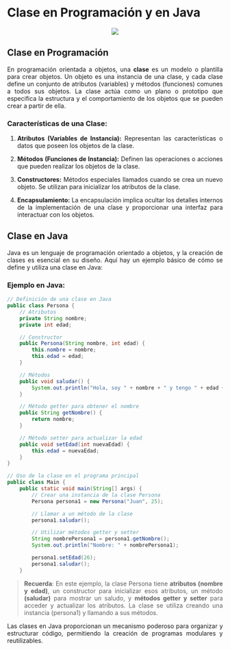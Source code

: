 <div align="justify">

# Clase en Programación y en Java

<div align="center">
<img src="https://blogger.googleusercontent.com/img/b/R29vZ2xl/AVvXsEhENxGbVg7xwg9NpvEtFb3hrvEfbnLnorkIKjuNv9ejnqjkC1VCyRAN-dVhIgvX4XwPARMuSQpfVgHynPHosdIpV2riqQXZmpvf1Xofin4Q82xgZcnHVK1XZ2PEPgrfK16C2NHBj5oIENUvt--anyR73wofWFtr2Mv4J37eMEFM1F0gjfPDq8l3b4sGew/w640-h268-rw/objecto.webp">
</div>

## Clase en Programación

En programación orientada a objetos, una **clase** es un modelo o plantilla para crear objetos. Un objeto es una instancia de una clase, y cada clase define un conjunto de atributos (variables) y métodos (funciones) comunes a todos sus objetos. La clase actúa como un plano o prototipo que especifica la estructura y el comportamiento de los objetos que se pueden crear a partir de ella.

### Características de una Clase:

1. **Atributos (Variables de Instancia):** Representan las características o datos que poseen los objetos de la clase.

2. **Métodos (Funciones de Instancia):** Definen las operaciones o acciones que pueden realizar los objetos de la clase.

3. **Constructores:** Métodos especiales llamados cuando se crea un nuevo objeto. Se utilizan para inicializar los atributos de la clase.

4. **Encapsulamiento:** La encapsulación implica ocultar los detalles internos de la implementación de una clase y proporcionar una interfaz para interactuar con los objetos.

## Clase en Java

Java es un lenguaje de programación orientado a objetos, y la creación de clases es esencial en su diseño. Aquí hay un ejemplo básico de cómo se define y utiliza una clase en Java:

### Ejemplo en Java:

```java
// Definición de una clase en Java
public class Persona {
    // Atributos
    private String nombre;
    private int edad;

    // Constructor
    public Persona(String nombre, int edad) {
        this.nombre = nombre;
        this.edad = edad;
    }

    // Métodos
    public void saludar() {
        System.out.println("Hola, soy " + nombre + " y tengo " + edad + " años.");
    }

    // Método getter para obtener el nombre
    public String getNombre() {
        return nombre;
    }

    // Método setter para actualizar la edad
    public void setEdad(int nuevaEdad) {
        this.edad = nuevaEdad;
    }
}

// Uso de la clase en el programa principal
public class Main {
    public static void main(String[] args) {
        // Crear una instancia de la clase Persona
        Persona persona1 = new Persona("Juan", 25);

        // Llamar a un método de la clase
        persona1.saludar();

        // Utilizar métodos getter y setter
        String nombrePersona1 = persona1.getNombre();
        System.out.println("Nombre: " + nombrePersona1);

        persona1.setEdad(26);
        persona1.saludar();
    }
```

>__Recuerda__: En este ejemplo, la clase Persona tiene __atributos (nombre y edad)__, un constructor para inicializar esos atributos, un método __(saludar)__ para mostrar un saludo, y __métodos getter y setter__ para acceder y actualizar los atributos. La clase se utiliza creando una instancia (persona1) y llamando a sus métodos.

Las clases en Java proporcionan un mecanismo poderoso para organizar y estructurar código, permitiendo la creación de programas modulares y reutilizables.

</div>